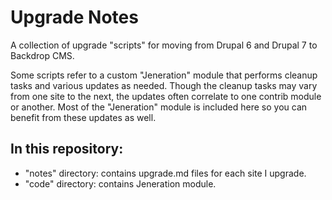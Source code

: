 Upgrade Notes
==============

A collection of upgrade "scripts" for moving from Drupal 6 and Drupal 7 to
Backdrop CMS.

Some scripts refer to a custom "Jeneration" module that performs cleanup tasks
and various updates as needed. Though the cleanup tasks may vary from one site
to the next, the updates often correlate to one contrib module or another. Most
of the "Jeneration" module is included here so you can benefit from these
updates as well.

## In this repository:

- "notes" directory: contains upgrade.md files for each site I upgrade.
- "code" directory: contains Jeneration module.
